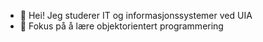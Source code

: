 - 👋 Hei! Jeg studerer IT og informasjonssystemer ved UIA
- 🌱 Fokus på å lære objektorientert programmering

<!---
AudunSteen/AudunSteen is a ✨ special ✨ repository because its `README.md` (this file) appears on your GitHub profile.
You can click the Preview link to take a look at your changes.
--->
